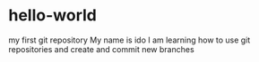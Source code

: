 # hello-world
my first git repository
My name is ido I am learning how to use git repositories and create and commit new branches
